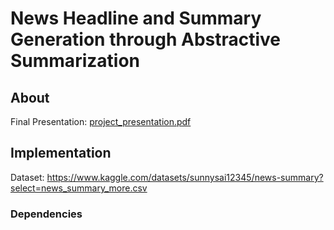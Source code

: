 # News Headline and Summary Generation through Abstractive Summarization

## About

Final Presentation: [project_presentation.pdf](https://github.com/kubershahi/ashoka-aml/blob/master/project_presentation.pdf)
## Implementation
Dataset: https://www.kaggle.com/datasets/sunnysai12345/news-summary?select=news_summary_more.csv

### Dependencies

